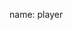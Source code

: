 name: player

<asciinema-player autoload="true" src="casts/kops-exploit.json" theme="monokai" idle-time-limit="2" font-size="18px" rows="25" cols="90"></asciinema-player>

